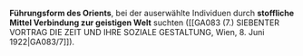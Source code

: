 
**Führungsform des Orients**, bei der auserwählte Individuen durch **stoffliche Mittel Verbindung zur geistigen Welt** suchten ([[GA083 (7.) SIEBENTER VORTRAG DIE ZEIT UND IHRE SOZIALE GESTALTUNG, Wien, 8. Juni 1922|GA083/7]]).

